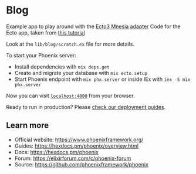 # Blog

Example app to play around with the [Ecto3 Mnesia adapter](https://gitlab.com/patatoid/ecto3_mnesia)
Code for the Ecto app, taken from [this tutorial](https://serokell.io/blog/ecto-guide-for-beginners)

Look at the `lib/blog/scratch.ex` file for more details.

To start your Phoenix server:

  * Install dependencies with `mix deps.get`
  * Create and migrate your database with `mix ecto.setup`
  * Start Phoenix endpoint with `mix phx.server` or inside IEx with `iex -S mix phx.server`

Now you can visit [`localhost:4000`](http://localhost:4000) from your browser.

Ready to run in production? Please [check our deployment guides](https://hexdocs.pm/phoenix/deployment.html).

## Learn more

  * Official website: https://www.phoenixframework.org/
  * Guides: https://hexdocs.pm/phoenix/overview.html
  * Docs: https://hexdocs.pm/phoenix
  * Forum: https://elixirforum.com/c/phoenix-forum
  * Source: https://github.com/phoenixframework/phoenix
